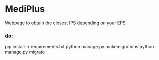 # MediPlus
Webpage to obtain the closest IPS depending on your EPS
### do:
pip install -r requirements.txt
python manage.py makemigrations
python manage.py migrate
